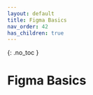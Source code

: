 ```yaml
---
layout: default
title: Figma Basics
nav_order: 42
has_children: true
---
```


{: .no_toc }

# Figma Basics